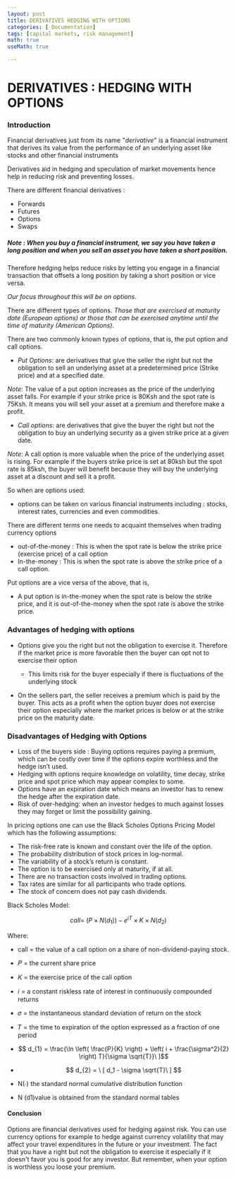 ```yaml
---
layout: post
title: DERIVATIVES HEDGING WITH OPTIONS
categories: [ Documentation]
tags: [capital markets, risk management]  
math: true
useMath: true

---
```


# DERIVATIVES : HEDGING WITH OPTIONS

### Introduction
Financial derivatives just from its name "*derivative*" is a financial instrument that derives its value from the performance of an underlying asset like stocks and other financial instruments

Derivatives aid in hedging and speculation of market movements hence help in reducing risk and preventing losses.

There are different financial derivatives : 
-   Forwards
  - Futures
  - Options 
  - Swaps  



##### *Note* : When you buy a financial instrument, we say you have taken a long position and when you sell an asset you have taken a short position. 

Therefore hedging helps reduce risks by letting you engage in a financial transaction that offsets a long position by taking a short position or vice versa. 

*Our focus throughout this will be on options.*

There are different types of options. *Those that are exercised at maturity date (European options) or those that can be exercised anytime until the time of maturity (American Options).*

There are two commonly known types of options, that is, the put option and call options.
- *Put Options*: are derivatives that give the seller the right but not the obligation to sell an underlying asset at a predetermined price (Strike price) and at a specified date.

*Note*: The value of a put option increases as the price of the underlying asset falls.
For example if your strike price is 80Ksh and the spot rate is 75Ksh. It means you will sell your asset at a premium and therefore make a profit.

- *Call options*: are derivatives that give the buyer the right but not the obligation to buy an underlying security as a given strike price at a given date.

*Note*: A call option is more valuable when the price of the underlying asset is rising. 
For example if the buyers strike price is set at 80ksh but the spot rate is 85ksh, the buyer will benefit because they will buy the underlying asset at a discount and sell it a profit.

So when are options used:
- options can be taken on various financial instruments including : stocks, interest rates, currencies and even commodities. 

There are different terms one needs to acquaint themselves when trading currency options 
- out-of-the-money : This is when the spot rate is below the strike price (exercise price) of a call option
- In-the-money : This is when the spot rate is above the strike price of a call option.

Put options are a vice versa of the above, that is,
- A put option is in-the-money when the spot rate is below the strike price, and it is out-of-the-money when the spot rate is above the strike price.


### Advantages of hedging with options

- Options give you the right but not the obligation to exercise it. Therefore if the market price is more favorable then the buyer can opt not to exercise their option
    - This limits risk for the buyer especially if there is fluctuations of the underlying stock
 
- On the sellers part, the seller receives a premium  which is paid by the buyer. This acts as a profit when the option buyer does not exercise their option especially where the market prices is below or at the strike price on the maturity date.

### Disadvantages of Hedging with Options
- Loss of the buyers side : Buying options requires paying a premium, which can be costly over time if the options expire worthless and the hedge isn’t used.
- Hedging with options require knowledge on volatility, time decay, strike price and spot price which may appear complex to some.
- Options have an expiration date which means an investor has to renew the hedge after the expiration date. 
- Risk of over-hedging: when an investor hedges to much against losses they may forget or limit the possibility gaining.

In pricing options one can use the Black Scholes Options Pricing Model which has the following assumptions:
- The risk-free rate is known and constant over the life of the option.
- The probability distribution of stock prices in log-normal.
- The variability of a stock’s return is constant.
- The option is to be exercised only at maturity, if at all.
- There are no transaction costs involved in trading options.
- Tax rates are similar for all participants who trade options.
- The stock of concern does not pay cash dividends.

Black Scholes Model:

$$  
call = \ (P \times N(d_{1})) - e^{iT} \times K \times N(d_{2})
$$

Where:
  - call = the value of a call option on a share of non-dividend-paying stock.
  - 𝑃 = the current share price
  - 𝐾 = the exercise price of the call option 
  - 𝑖 = a constant riskless rate of interest in continuously compounded returns
  - 𝜎 = the instantaneous standard deviation of return on the stock
  - 𝑇 = the time to expiration of the option expressed as a fraction of one period
  - $$ d_{1}   = \frac{\ln \left( \frac{P}{K} \right) + \left( i + \frac{\sigma^2}{2} \right) T}{\sigma \sqrt{T}}\ ]$$
 
  
 - $$ d_{2} = \ [ d_1 - \sigma \sqrt{T}\ ] $$
 
 -  N(∙)   the standard normal cumulative distribution function

 - N (d1)value is obtained from the standard normal tables

#### Conclusion
Options are financial derivatives used for hedging against risk. You can use currency options for example to hedge against currency volatility that may affect your travel expenditures in the future or your investment. The fact that you have a right but not the obligation to exercise it especially if it doesn't favor you is good for any investor. But remember, when your option is worthless you loose your premium. 